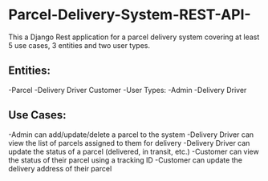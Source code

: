 # Parcel-Delivery-System-REST-API-
This a Django Rest application for a parcel delivery system covering at least 5 use cases, 3 entities and two user types.


## Entities:
-Parcel
-Delivery Driver
Customer
-User Types:
-Admin
-Delivery Driver

## Use Cases:
-Admin can add/update/delete a parcel to the system
-Delivery Driver can view the list of parcels assigned to them for delivery
-Delivery Driver can update the status of a parcel (delivered, in transit, etc.)
-Customer can view the status of their parcel using a tracking ID
-Customer can update the delivery address of their parcel
